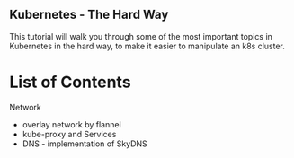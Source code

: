 Kubernetes - The Hard Way
------------

This tutorial will walk you through some of the most important topics
in Kubernetes in the hard way, to make it easier to manipulate an k8s cluster.

# List of Contents

Network

* overlay network by flannel
* kube-proxy and Services
* DNS - implementation of SkyDNS
